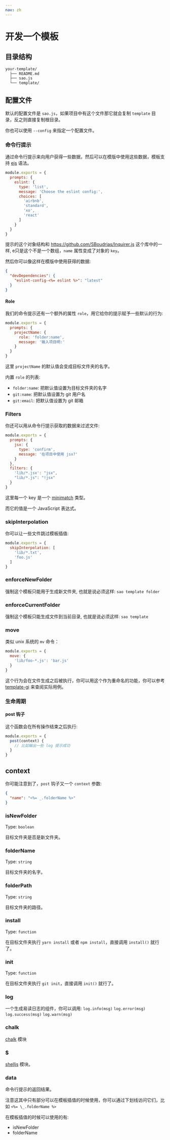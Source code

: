 ```yaml
---
nav: zh
---
```


# 开发一个模板

## 目录结构

```bash
your-template/
  ├── README.md
  ├── sao.js
  └── template/
```

## 配置文件

默认的配置文件是 `sao.js`，如果项目中有这个文件那它就会复制 `template` 目录，反之则直接复制根目录。

你也可以使用 `--config` 来指定一个配置文件。

### 命令行提示

通过命令行提示来向用户获得一些数据，然后可以在模版中使用这些数据，模板支持 [ejs](http://ejs.co/) 语法。

```js
module.exports = {
  prompts: {
    eslint: {
      type: 'list',
      message: 'Choose the eslint config:',
      choices: [
        'airbnb',
        'standard',
        'xo',
        'react'
      ]
    }
  }
}
```

提示的这个对象结构和 https://github.com/SBoudrias/Inquirer.js 这个库中的一样, e只是这个不是一个数组，`name` 属性变成了对象的 `key`。 


然后你可以像这样在模版中使用获得的数据:

```json
{
  "devDependencies": {
    "eslint-config-<%= eslint %>": "latest"
  }
}
```

#### Role

我们的命令提示还有一个额外的属性 `role`，用它给你的提示赋予一些默认的行为:

```js
module.exports = {
  prompts: {
    projectName: {
      role: 'folder:name',
      message: '输入项目明:'
    }
  }
}
```

这里 `projectName` 的默认值会变成目标文件夹的名字。

内置 `role` 的列表:

- `folder:name`: 把默认值设置为目标文件夹的名字
- `git:name`: 把默认值设置为 git 用户名
- `git:email`: 把默认值设置为 git 邮箱

### Filters

你还可以用从命令行提示获取的数据来过滤文件:

```js
module.exports = {
  prompts: {
    jsx: {
      type: 'confirm',
      message: '在项目中使用 jsx?'
    }
  },
  filters: {
    'lib/*.jsx': "jsx",
    "lib/*.js": "!jsx"
  }
}
```

这里每一个 key 是一个 [minimatch](https://github.com/isaacs/minimatch#features) 类型。

而它的值是一个 JavaScript 表达式。

### skipInterpolation

你可以让一些文件跳过模板插值:

```js
module.exports = {
  skipInterpolation: [
    'lib/*.txt',
    'foo.js'
  ]
}
```

### enforceNewFolder

强制这个模板只能用于生成新文件夹, 也就是说必须这样: `sao template folder`

### enforceCurrentFolder

强制这个模板只能生成文件到当前目录, 也就是说必须这样: `sao template`

### move

类似 unix 系统的 `mv` 命令：

```js
module.exports = {
  move: {
    'lib/foo-*.js': 'bar.js'
  }
}
```

这个行为会在文件生成之后被执行，你可以用这个作为重命名的功能，你可以参考 [template-gi](https://github.com/egoist/template-gi/blob/master/sao.js) 来查阅实际用例。

### 生命周期

#### post 钩子

这个函数会在所有操作结束之后执行:

```js
module.exports = {
  post(context) {
    // 比如输出一些 log 提示成功
  }
}
```

## context

你可能注意到了，`post` 钩子又一个 `context` 参数:

```json
{
  "name": "<%= _.folderName %>"
}
```

### isNewFolder

Type: `boolean`

目标文件夹是否是新文件夹。

### folderName

Type: `string`

目标文件夹的名字。

### folderPath

Type: `string`

目标文件夹的路径。

### install

Type: `function`

在目标文件夹执行 `yarn install` 或者 `npm install`，直接调用 `install()` 就行了。

### init

Type: `function`

在目标文件夹执行 `git init`，直接调用 `init()` 就行了。

### log

一个生成易读日志的组件，你可以调用: `log.info(msg)` `log.error(msg)` `log.success(msg)` `log.warn(msg)`

### chalk

[chalk](https://github.com/chalk/chalk) 模块

### $

[shelljs](https://github.com/shelljs/shelljs) 模块。

### data

命令行提示的返回结果。

<p class="warning">
  注意这其中只有部分可以在模板插值的时候使用，你可以通过下划线访问它们，比如 <code>&lt;%= \_.folderName %&gt;</code>
</p>

在模板插值的时候可以使用的有:

- isNewFolder
- folderName
